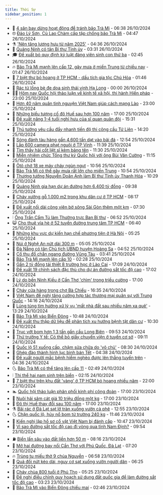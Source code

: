 ```yaml
---
title: Thời Sự
sidebar_position: 1
---
```


<!-- vnexpress-thoi-su:START -->
- 🦒 [4 sân bay dừng hoạt động để tránh bão Trà Mi](https://vnexpress.net/4-san-bay-dung-hoat-dong-de-tranh-bao-tra-mi-4808760.html) - 06:38 26/10/2024
- 🤓 [Đảo Lý Sơn, Cù Lao Chàm cấp tập chống bão Trà Mi](https://vnexpress.net/dao-ly-son-cu-lao-cham-cap-tap-chong-bao-tra-mi-4808714.html) - 04:47 26/10/2024
- ⚗️ [&#39;Nên tăng lương hưu từ năm 2025&#39;](https://vnexpress.net/nen-tang-luong-huu-tu-nam-2025-4808713.html) - 04:36 26/10/2024
- 🌊 [Quảng Ninh có tân Bí thư Tỉnh ủy](https://vnexpress.net/quang-ninh-co-tan-bi-thu-tinh-uy-4808697.html) - 03:31 26/10/2024
- 🎓 [Đề xuất bỏ quy định kỷ luật đảng viên sinh con thứ ba](https://vnexpress.net/de-xuat-bo-quy-dinh-ky-luat-dang-vien-sinh-con-thu-ba-4808662.html) - 02:45 26/10/2024
- 🔥 [Bão Trà Mi mạnh lên cấp 12, gây mưa ở miền Trung từ chiều nay](https://vnexpress.net/bao-tra-mi-manh-len-cap-12-gay-mua-o-mien-trung-tu-chieu-nay-4808651.html) - 01:47 26/10/2024
- 🦏 [7 biệt thự bỏ hoang ở TP HCM - dấu tích gia tộc Chú Hỏa](https://vnexpress.net/7-biet-thu-bo-hoang-o-tp-hcm-dau-tich-gia-toc-chu-hoa-4808619.html) - 01:46 26/10/2024
- 👺 [Rác từ lồng bè đe dọa sinh thái vịnh Hạ Long](https://vnexpress.net/rac-tu-long-be-de-doa-sinh-thai-vinh-ha-long-4808495.html) - 00:00 26/10/2024
- 🧑‍🏫 [Hôm nay Quốc hội thảo luận về kinh tế xã hội, thi hành Hiến pháp](https://vnexpress.net/hom-nay-quoc-hoi-thao-luan-ve-kinh-te-xa-hoi-thi-hanh-hien-phap-4808585.html) - 23:00 25/10/2024
- 🚦 [Hơn 40 năm quân tình nguyện Việt Nam giúp cách mạng Lào](https://vnexpress.net/hon-40-nam-quan-tinh-nguyen-viet-nam-giup-cach-mang-lao-4808461.html) - 23:00 25/10/2024
- 🎉 [Những biểu tượng cố đô Huế sau hơn 100 năm](https://vnexpress.net/nhung-bieu-tuong-co-do-hue-sau-hon-100-nam-4805046.html) - 17:00 25/10/2024
- 🦒 [Đề xuất nâng 1-4 tuổi nghỉ hưu của sĩ quan quân đội](https://vnexpress.net/de-xuat-nang-1-4-tuoi-nghi-huu-cua-si-quan-quan-doi-4808555.html) - 15:31 25/10/2024
- 🤗 [Thủ tướng yêu cầu đẩy nhanh tiến độ thi công cầu Tứ Liên](https://vnexpress.net/thu-tuong-yeu-cau-day-nhanh-tien-do-thi-cong-cau-tu-lien-4808587.html) - 14:20 25/10/2024
- 💼 [Sóng đánh tàu hàng gần 4.600 tấn dạt vào bãi đá](https://vnexpress.net/song-danh-tau-hang-gan-4-600-tan-dat-vao-bai-da-4808565.html) - 12:54 25/10/2024
- 🤩 [Lắp 600 camera phạt nguội ở TP Vinh](https://vnexpress.net/lap-600-camera-phat-nguoi-o-tp-vinh-4808554.html) - 11:39 25/10/2024
- 🤡 [Tìm thấy hài cốt liệt sĩ kèm bảng tên](https://vnexpress.net/tim-thay-hai-cot-liet-si-kem-bang-ten-4808553.html) - 11:30 25/10/2024
- 💯 [Miễn nhiệm chức Tổng thư ký Quốc hội với ông Bùi Văn Cường](https://vnexpress.net/mien-nhiem-chuc-tong-thu-ky-quoc-hoi-voi-ong-bui-van-cuong-4805970.html) - 11:15 25/10/2024
- 👺 [Ôtô chở 18 xe máy cháy ngùn ngụt](https://vnexpress.net/oto-cho-18-xe-may-chay-ngun-ngut-4808546.html) - 10:56 25/10/2024
- 🌮 [Bão Trà Mi có thể gây mưa rất lớn cho miền Trung](https://vnexpress.net/bao-tra-mi-co-the-gay-mua-rat-lon-cho-mien-trung-4808510.html) - 10:54 25/10/2024
- 🥸 [Thượng tướng Nguyễn Doãn Anh làm Bí thư Tỉnh ủy Thanh Hóa](https://vnexpress.net/thuong-tuong-nguyen-doan-anh-lam-bi-thu-tinh-uy-thanh-hoa-4808539.html) - 10:29 25/10/2024
- 🐻 [Quảng Ninh gia hạn dự án đường hơn 6.400 tỷ đồng](https://vnexpress.net/quang-ninh-gia-han-du-an-duong-hon-6-400-ty-dong-4808150.html) - 09:38 25/10/2024
- 👀 [Cháy xưởng gỗ 1.000 m2 trong khu dân cư ở TP HCM](https://vnexpress.net/chay-xuong-go-1-000-m2-trong-khu-dan-cu-o-tp-hcm-4808453.html) - 08:17 25/10/2024
- 🤔 [Đề xuất nối dài công viên bờ sông Sài Gòn thêm một km](https://vnexpress.net/de-xuat-noi-dai-cong-vien-bo-song-sai-gon-them-mot-km-4808406.html) - 07:30 25/10/2024
- 🕯 [Ông Trần Cẩm Tú làm Thường trực Ban Bí thư](https://vnexpress.net/ong-tran-cam-tu-lam-thuong-truc-ban-bi-thu-4808402.html) - 06:52 25/10/2024
- 😺 [Cho thuê vỉa hè ở 52 tuyến đường trung tâm TP HCM](https://vnexpress.net/cho-thue-via-he-o-52-tuyen-duong-trung-tam-tp-hcm-4808362.html) - 06:40 25/10/2024
- 🦆 [Những khu vực dự kiến hạn chế phương tiện ở Hà Nội](https://vnexpress.net/nhung-khu-vuc-du-kien-han-che-phuong-tien-o-ha-noi-4808122.html) - 05:25 25/10/2024
- 🧰 [Núi ở Nghệ An nứt dài 300 m](https://vnexpress.net/nui-o-nghe-an-nut-dai-300-m-4808334.html) - 05:05 25/10/2024
- 🦍 [Đà Nẵng có tân Chủ tịch UBND huyện Hoàng Sa](https://vnexpress.net/da-nang-co-tan-chu-tich-ubnd-huyen-hoang-sa-4808339.html) - 04:52 25/10/2024
- 🧰 [Cổ thụ đổ chắn ngang đường Vũng Tàu](https://vnexpress.net/co-thu-do-chan-ngang-duong-vung-tau-4808293.html) - 03:41 25/10/2024
- 💃 [Bão Trà Mi mạnh lên cấp 10](https://vnexpress.net/bao-tra-mi-manh-len-cap-10-4808210.html) - 02:28 25/10/2024
- 🧰 [Gần 2 tỷ đồng tái thiết 8 trường học ở Lào Cai](https://vnexpress.net/gan-2-ty-dong-tai-thiet-8-truong-hoc-o-lao-cai-4808152.html) - 17:09 24/10/2024
- 🚀 [Đề xuất 19 chính sách đặc thù cho dự án đường sắt tốc độ cao](https://vnexpress.net/de-xuat-19-chinh-sach-dac-thu-cho-du-an-duong-sat-toc-do-cao-4807914.html) - 17:02 24/10/2024
- 🎊 [Lý do bến Ninh Kiều ở Cần Thơ &#39;chìm&#39; trong triều cường](https://vnexpress.net/ly-do-ben-ninh-kieu-o-can-tho-chim-trong-trieu-cuong-4807911.html) - 17:00 24/10/2024
- 🤭 [Cháy cửa hàng trong chợ Bà Chiểu](https://vnexpress.net/chay-cua-hang-trong-cho-ba-chieu-4808160.html) - 16:35 24/10/2024
- 🤗 [Việt Nam đề nghị tăng cường hợp tác thương mại quân sự với Trung Quốc](https://vnexpress.net/viet-nam-de-nghi-tang-cuong-hop-tac-thuong-mai-quan-su-voi-trung-quoc-4808123.html) - 14:16 24/10/2024
- 🌈 [Lúng túng tìm hướng xử lý vụ &#39;mất nhà đất sau nhiều năm xa quê&#39;](https://vnexpress.net/lung-tung-tim-huong-xu-ly-vu-mat-nha-dat-sau-nhieu-nam-xa-que-4808061.html) - 13:29 24/10/2024
- 🦣 [Bão Trà Mi vào Biển Đông](https://vnexpress.net/bao-tra-mi-vao-bien-dong-4808047.html) - 10:48 24/10/2024
- 🎡 [Đề xuất thu thập dữ liệu để phân tích xu hướng bệnh tật dân cư](https://vnexpress.net/de-xuat-thu-thap-du-lieu-de-phan-tich-xu-huong-benh-tat-dan-cu-4808063.html) - 10:30 24/10/2024
- 🦏 [Trục vớt bom hơn 1,3 tấn gần cầu Long Biên](https://vnexpress.net/truc-vot-bom-hon-1-3-tan-gan-cau-long-bien-4808071.html) - 09:53 24/10/2024
- 🎊 [Thứ trưởng Y tế: Có thể bỏ giấy chuyển viện ở tuyến cơ sở](https://vnexpress.net/thu-truong-y-te-co-the-bo-giay-chuyen-vien-o-tuyen-co-so-4807995.html) - 09:11 24/10/2024
- 🫶 [Quốc lộ 51 xuống cấp, chậm sửa chữa do &#39;vô chủ&#39;](https://vnexpress.net/quoc-lo-51-xuong-cap-cham-sua-chua-do-vo-chu-4807706.html) - 08:30 24/10/2024
- 🤔 [Ghép đào thành hình lục bình bán Tết](https://vnexpress.net/ghep-dao-thanh-hinh-luc-binh-ban-tet-4807863.html) - 04:38 24/10/2024
- 🤠 [Đề xuất người mắc bệnh hiểm nghèo được lên thẳng tuyến trên](https://vnexpress.net/de-xuat-nguoi-mac-benh-hiem-ngheo-duoc-len-thang-tuyen-tren-4807858.html) - 04:36 24/10/2024
- 🌜 [Bão Trà Mi có thể tăng lên cấp 11](https://vnexpress.net/bao-tra-mi-co-the-tang-len-cap-11-4807785.html) - 02:49 24/10/2024
- 🕯 [Thi thể hai nam sinh trên biển](https://vnexpress.net/thi-the-hai-nam-sinh-tren-bien-4807786.html) - 02:15 24/10/2024
- 🤔 [7 biệt thự trên khu đất &#39;vàng&#39; ở TP HCM bỏ hoang nhiều năm](https://vnexpress.net/7-biet-thu-tren-khu-dat-vang-o-tp-hcm-bo-hoang-nhieu-nam-4807609.html) - 22:00 23/10/2024
- 🏊 [Quốc hội thảo luận phân phối kinh phí công đoàn](https://vnexpress.net/quoc-hoi-thao-luan-phan-phoi-kinh-phi-cong-doan-4807695.html) - 17:00 23/10/2024
- 🌮 [Nuôi hải sâm cát giá 10 triệu đồng một kg](https://vnexpress.net/nuoi-hai-sam-cat-gia-10-trieu-dong-mot-kg-4807447.html) - 17:00 23/10/2024
- 🫣 [Đô thị Huế thay đổi sau 100 năm](https://vnexpress.net/do-thi-hue-thay-doi-sau-100-nam-4803422.html) - 17:00 23/10/2024
- ⚗️ [Bãi rác ở Đà Lạt sạt lở tràn xuống vườn cà phê](https://vnexpress.net/sat-lo-bai-rac-xuan-truong-4807679.html) - 12:55 23/10/2024
- 🌜 [Chặn quốc lộ, hủy nổ bom từ trường 240 kg](https://vnexpress.net/chan-quoc-lo-huy-no-bom-tu-truong-240-kg-4807659.html) - 11:46 23/10/2024
- 🌁 [Kiến nghị lập hồ sơ cổ vật Việt Nam bị đánh cắp](https://vnexpress.net/kien-nghi-lap-ho-so-co-vat-viet-nam-bi-danh-cap-4807569.html) - 10:47 23/10/2024
- 🐲 [Vì sao đường sắt tốc độ cao đi vòng qua tỉnh Nam Định?](https://vnexpress.net/vi-sao-duong-sat-toc-do-cao-di-vong-qua-tinh-nam-dinh-4807531.html) - 09:54 23/10/2024
- ⛽️ [Biển lấn sâu vào đất liền hơn 50 m](https://vnexpress.net/bien-lan-sau-vao-dat-lien-hon-50-m-4807519.html) - 08:16 23/10/2024
- 🗽 [Mở hai đường bay nối Cần Thơ với Phú Quốc, Đà Lạt](https://vnexpress.net/mo-hai-duong-bay-noi-can-tho-voi-phu-quoc-da-lat-4807522.html) - 07:20 23/10/2024
- 🔥 [Trùng tu miếu thờ 9 chúa Nguyễn](https://vnexpress.net/trung-tu-mieu-tho-9-chua-nguyen-4807430.html) - 06:58 23/10/2024
- 💯 [Quả đồi nứt kéo dài, nguy cơ sạt xuống vườn người dân](https://vnexpress.net/qua-doi-nut-keo-dai-nguy-co-sat-xuong-vuon-nguoi-dan-4807502.html) - 06:25 23/10/2024
- 🦆 [Cháy chùa 800 tuổi ở Phú Thọ](https://vnexpress.net/chay-chua-800-tuoi-o-phu-tho-4807488.html) - 05:25 23/10/2024
- 🫣 [Đề nghị điều chỉnh quy hoạch sử dụng đất quốc gia để làm đường sắt tốc độ cao](https://vnexpress.net/de-nghi-dieu-chinh-quy-hoach-su-dung-dat-quoc-gia-de-lam-duong-sat-toc-do-cao-4807231.html) - 03:23 23/10/2024
- 🤡 [Bão Trà Mi vào Biển Đông chiều mai](https://vnexpress.net/bao-tra-mi-vao-bien-dong-chieu-mai-4807327.html) - 02:46 23/10/2024<!-- vnexpress-thoi-su:END -->